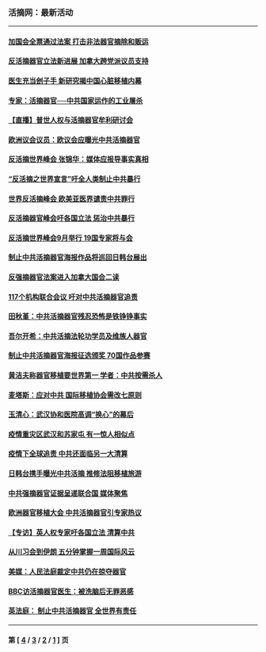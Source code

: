 ### 活摘网：最新活动
---
#### [加国会全票通过法案 打击非法器官摘除和贩运](../../pages/nf5883/n13884924.md?12280430) 
#### [反活摘器官立法新进展 加拿大跨党派议员支持](../../pages/nf5883/n13876061.md?12280430) 
#### [医生充当刽子手 新研究揭中国心脏移植内幕](../../pages/nf5883/n13772291.md?12280430) 
#### [专家：活摘器官──中共国家运作的工业屠杀](../../pages/nf5883/n13761178.md?12280430) 
#### [【直播】普世人权与活摘器官牟利研讨会](../../pages/nf5883/n13425146.md?12280430) 
#### [欧洲议会议员：欧议会应曝光中共活摘器官](../../pages/nf5883/n13336571.md?12280430) 
#### [反活摘世界峰会 张锦华：媒体应报导事实真相](../../pages/nf5883/n13278502.md?12280430) 
#### [“反活摘之世界宣言”吁全人类制止中共暴行](../../pages/nf5883/n13259730.md?12280430) 
#### [世界反活摘峰会 欧美亚医界谴责中共罪行](../../pages/nf5883/n13253550.md?12280430) 
#### [反活摘器官峰会吁各国立法 惩治中共暴行](../../pages/nf5883/n13245052.md?12280430) 
#### [反活摘世界峰会9月举行 19国专家将与会](../../pages/nf5883/n13201492.md?12280430) 
#### [制止中共活摘器官海报作品将巡回日韩台展出](../../pages/nf5883/n13177791.md?12280430) 
#### [反强摘器官法案进入加拿大国会二读](../../pages/nf5883/n13033450.md?12280430) 
#### [117个机构联合会议 吁对中共活摘器官追责](../../pages/nf5883/n12775087.md?12280430) 
#### [田秋堇：中共活摘器官残忍恐怖是铁铮铮事实](../../pages/nf5883/n12702148.md?12280430) 
#### [吾尔开希：中共活摘法轮功学员及维族人器官](../../pages/nf5883/n12693197.md?12280430) 
#### [制止中共活摘器官海报征选颁奖 70国作品参赛](../../pages/nf5883/n12692050.md?12280430) 
#### [黄洁夫称器官移植要世界第一 学者：中共按需杀人](../../pages/nf5883/n12572329.md?12280430) 
#### [麦塔斯：应对中共 国际移植协会需改七原则](../../pages/nf5883/n12514711.md?12280430) 
#### [玉清心：武汉协和医院高调“换心”的幕后](../../pages/nf5883/n12298730.md?12280430) 
#### [疫情重灾区武汉和苏家屯 有一惊人相似点](../../pages/nf5883/n12150824.md?12280430) 
#### [疫情下全球追责 中共还面临另一大清算](../../pages/nf5883/n12070397.md?12280430) 
#### [日韩台携手曝光中共活摘 推修法阻移植旅游](../../pages/nf5883/n11712046.md?12280430) 
#### [中共强摘器官证据呈递联合国 媒体聚焦](../../pages/nf5883/n11546426.md?12280430) 
#### [欧洲器官移植大会 中共活摘器官引专家热议](../../pages/nf5883/n11539095.md?12280430) 
#### [【专访】英人权专家吁各国立法 清算中共](../../pages/nf5883/n11367315.md?12280430) 
#### [从川习会到伊朗 五分钟掌握一周国际风云](../../pages/nf5883/n11338520.md?12280430) 
#### [美媒：人民法庭裁定中共仍在掠夺器官](../../pages/nf5883/n11334897.md?12280430) 
#### [BBC访活摘器官医生：被洗脑后无罪恶感](../../pages/nf5883/n11335935.md?12280430) 
#### [英法庭： 制止中共活摘器官 全世界有责任](../../pages/nf5883/n11330691.md?12280430) 

---
#### 第 [ [4](./4.md?12280430) / [3](./3.md?12280430) / [2](./2.md?12280430) / [1](./1.md?12280430) ] 页
